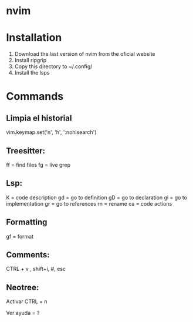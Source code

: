 # nvim

# Installation

1. Download the last version of nvim from the oficial website 
2. Install ripgrip
3. Copy this directory to ~/.config/
4. Install the lsps

# Commands

## Limpia el historial

vim.keymap.set('n', '<leader>h', ':nohlsearch<CR>')

## Treesitter:

<leader> ff = find files
<leader> fg = live grep

## Lsp:

<leader> K = code description
<leader> gd = go to definition
<leader> gD = go to declaration
<leader> gi = go to implementation
<leader> gr = go to references
<leader> rn = rename
<leader> ca = code actions

## Formatting
<leader>gf = format

## Comments:

CTRL + v , shift+i, #, esc

## Neotree:

Activar CTRL + n

Ver ayuda = ?


